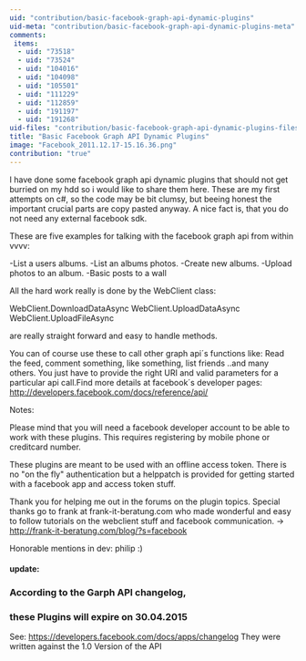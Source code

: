 ```yaml
---
uid: "contribution/basic-facebook-graph-api-dynamic-plugins"
uid-meta: "contribution/basic-facebook-graph-api-dynamic-plugins-meta"
comments: 
 items: 
  - uid: "73518"
  - uid: "73524"
  - uid: "104016"
  - uid: "104098"
  - uid: "105501"
  - uid: "111229"
  - uid: "112859"
  - uid: "191197"
  - uid: "191268"
uid-files: "contribution/basic-facebook-graph-api-dynamic-plugins-files"
title: "Basic Facebook Graph API Dynamic Plugins"
image: "Facebook_2011.12.17-15.16.36.png"
contribution: "true"
---
```


I have done some facebook graph api dynamic plugins that should not get burried on my hdd so i would like to share them here. These are my first attempts on c#, so the code may be bit clumsy, but beeing honest the important crucial parts are copy pasted anyway. A nice fact is, that you do not need any external facebook sdk.

These are five examples for talking with the facebook graph api from within vvvv:

-List a users albums.
-List an albums photos.
-Create new albums.
-Upload photos to an album. 
-Basic posts to a wall

All the hard work really is done by the WebClient class:
 
WebClient.DownloadDataAsync 
WebClient.UploadDataAsync
WebClient.UploadFileAsync

are really straight forward and easy to handle methods.

You can of course use these to call other graph api´s functions like:
Read the feed, comment something, like something, list friends ..and many others. You just have to provide the right URI and valid parameters for a particular api call.Find more details at facebook´s developer pages:
http://developers.facebook.com/docs/reference/api/

Notes:

Please mind that you will need a facebook developer account to be able to work with these plugins. This requires registering by mobile phone or creditcard number.

These plugins are meant to be used with an offline access token. There is no "on the fly" authentication but a helppatch is provided for getting started with a facebook app and access token stuff.

Thank you for helping me out in the forums on the plugin topics. Special thanks go to frank at frank-it-beratung.com who made wonderful and easy to follow tutorials on the webclient stuff and facebook communication. -> http://frank-it-beratung.com/blog/?s=facebook

Honorable mentions in dev: philip :)

####  **update:**
###  According to the Garph API changelog, 
###  these Plugins will expire on 30.04.2015
See: https://developers.facebook.com/docs/apps/changelog
They were written against the 1.0 Version of the API
